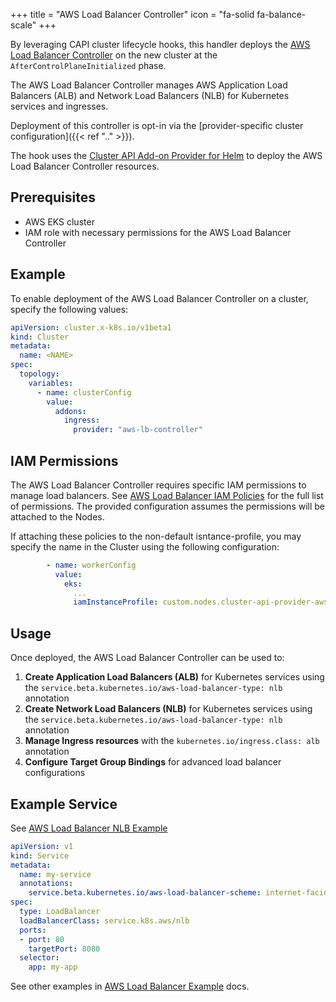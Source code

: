 +++
title = "AWS Load Balancer Controller"
icon = "fa-solid fa-balance-scale"
+++

By leveraging CAPI cluster lifecycle hooks, this handler deploys the [AWS Load Balancer Controller] on the new cluster at the `AfterControlPlaneInitialized` phase.

The AWS Load Balancer Controller manages AWS Application Load Balancers (ALB) and Network Load Balancers (NLB) for Kubernetes services and ingresses.

Deployment of this controller is opt-in via the [provider-specific cluster configuration]({{< ref ".." >}}).

The hook uses the [Cluster API Add-on Provider for Helm] to deploy the AWS Load Balancer Controller resources.

## Prerequisites

- AWS EKS cluster
- IAM role with necessary permissions for the AWS Load Balancer Controller

## Example

To enable deployment of the AWS Load Balancer Controller on a cluster, specify the following values:

```yaml
apiVersion: cluster.x-k8s.io/v1beta1
kind: Cluster
metadata:
  name: <NAME>
spec:
  topology:
    variables:
      - name: clusterConfig
        value:
          addons:
            ingress:
              provider: "aws-lb-controller"
```

## IAM Permissions

The AWS Load Balancer Controller requires specific IAM permissions to manage load balancers.
See [AWS Load Balancer IAM Policies] for the full list of permissions.
The provided configuration assumes the permissions will be attached to the Nodes.

If attaching these policies to the non-default isntance-profile, you may specify the name in the Cluster using the following configuration:

```yaml
        - name: workerConfig
          value:
            eks:
              ...
              iamInstanceProfile: custom.nodes.cluster-api-provider-aws.sigs.k8s.io
```

## Usage

Once deployed, the AWS Load Balancer Controller can be used to:

1. **Create Application Load Balancers (ALB)** for Kubernetes services using the `service.beta.kubernetes.io/aws-load-balancer-type: nlb` annotation
2. **Create Network Load Balancers (NLB)** for Kubernetes services using the `service.beta.kubernetes.io/aws-load-balancer-type: nlb` annotation
3. **Manage Ingress resources** with the `kubernetes.io/ingress.class: alb` annotation
4. **Configure Target Group Bindings** for advanced load balancer configurations

## Example Service

See [AWS Load Balancer NLB Example]

```yaml
apiVersion: v1
kind: Service
metadata:
  name: my-service
  annotations:
    service.beta.kubernetes.io/aws-load-balancer-scheme: internet-facing
spec:
  type: LoadBalancer
  loadBalancerClass: service.k8s.aws/nlb
  ports:
  - port: 80
    targetPort: 8080
  selector:
    app: my-app
```

See other examples in [AWS Load Balancer Example] docs.

[AWS Load Balancer Controller]: https://kubernetes-sigs.github.io/aws-load-balancer-controller/
[Cluster API Add-on Provider for Helm]: https://github.com/kubernetes-sigs/cluster-api-addon-provider-helm
[AWS Load Balancer IAM Policies]: https://kubernetes-sigs.github.io/aws-load-balancer-controller/latest/deploy/installation/#option-b-attach-iam-policies-to-nodes
[AWS Load Balancer NLB Example]: https://kubernetes-sigs.github.io/aws-load-balancer-controller/latest/guide/service/nlb/
[AWS Load Balancer Example]: https://kubernetes-sigs.github.io/aws-load-balancer-controller/latest/guide/ingress/annotations/
